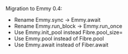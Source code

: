 
Migration to Emmy 0.4:

* Rename Emmy.sync -> Emmy.await
* Rename Emmy.run_block -> Emmy.run_once
* Use Emmy.init_pool instead Fibre.pool_size=
* Use Emmy.pool instead of Fibre.pool
* Use Emmy.await instead of Fiber.await
